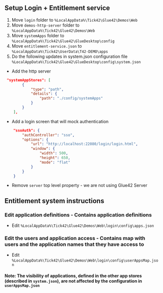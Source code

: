 ## Setup Login + Entitlement service

1. Move `login` folder to `%LocalAppData%\Tick42\Glue42\Demos\Web`
2. Move `demos-http-server` folder to `%LocalAppData%\Tick42\Glue42\Demos\Web`
3. Move `systemApps` folder to `%LocalAppData%\Tick42\Glue42\GlueDesktop\config`
4. Move `entitlement-service.json` to `%LocalAppData%\Tick42\UserData\T42-DEMO\apps`
5. Do the following updates in system.json configuration file `%LocalAppData%\Tick42\Glue42\GlueDesktop\config\system.json`
  - Add the http server
```json
 "systemAppStores": [
        {
            "type": "path",
            "details": {
                "path": "./config/systemApps"
            }
        }
    ],
```
  - Add a login screen that will mock authentication

```json
    "ssoAuth": {
        "authController": "sso",
        "options": {
            "url": "http://localhost:22080/login/login.html",
            "window": {
                "width": 500,
                "height": 650,
                "mode": "flat"
            }
        }
    }
```

  - Remove `server` top level property - we are not using Glue42 Server

## Entitlement system instructions

### Edit application definitions - Contains application definitions
- Edit `%LocalAppData%\Tick42\Glue42\Demos\Web\login\config\apps.json`
### Edit the users and application access - Contains map with users and the application names that they have access to
- Edit `%LocalAppData%\Tick42\Glue42\Demos\Web\login\config\userAppsMap.json`

#### Note: The visibility of applications, defined in the other app stores (described in `system.json`), are not affected by the configuration in `userAppsMap.json`